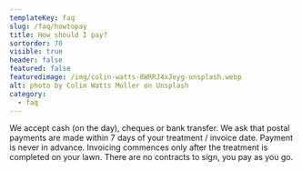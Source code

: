 ```yaml
---
templateKey: faq
slug: /faq/howtopay
title: How should I pay?
sortorder: 70
visible: true
header: false
featured: false
featuredimage: /img/colin-watts-8WRRJ4xJeyg-unsplash.webp
alt: photo by Colin Watts Muller on Unsplash
category:
  - faq
---
```


We accept cash (on the day), cheques or bank transfer. We ask that postal
payments are made within 7 days of your treatment / invoice date. Payment is
never in advance. Invoicing commences only after the treatment is completed on
your lawn. There are no contracts to sign, you pay as you go.
